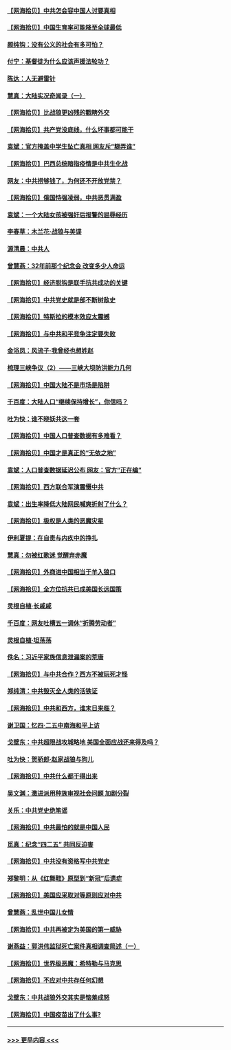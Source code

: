 #### [【网海拾贝】中共怎会容中国人讨要真相](../pages/nsc993/n12952161.md?t=05152302) 
#### [【网海拾贝】中国生育率可能降至全球最低](../pages/nsc993/n12948793.md?t=05152302) 
#### [颜纯钩：没有公义的社会有多可怕？](../pages/nsc993/n12947626.md?t=05152302) 
#### [付宁：基督徒为什么应该声援法轮功？](../pages/nsc993/n12947233.md?t=05152302) 
#### [陈达：人无避雷针](../pages/nsc993/n12947098.md?t=05152302) 
#### [慧真：大陆实况奇闻录（一）](../pages/nsc993/n12945811.md?t=05152302) 
#### [【网海拾贝】比战狼更凶残的戳瞎外交](../pages/nsc993/n12945717.md?t=05152302) 
#### [【网海拾贝】共产党没底线，什么坏事都可能干](../pages/nsc993/n12942090.md?t=05152302) 
#### [袁斌：官方掩盖中学生坠亡真相 网友斥“糊弄谁”](../pages/nsc993/n12942029.md?t=05152302) 
#### [【网海拾贝】巴西总统暗指疫情是中共生化战](../pages/nsc993/n12938999.md?t=05152302) 
#### [网友：中共捞够钱了，为何还不开放党禁？](../pages/nsc993/n12938952.md?t=05152302) 
#### [【网海拾贝】俄国恃强凌弱，中共恶贯满盈](../pages/nsc993/n12936626.md?t=05152302) 
#### [袁斌：一个大陆女孩被强奸后报警的屈辱经历](../pages/nsc993/n12936547.md?t=05152302) 
#### [李春草：木兰花·战狼与美谍](../pages/nsc993/n12935995.md?t=05152302) 
#### [源清晨：中共人](../pages/nsc993/n12935589.md?t=05152302) 
#### [曾慧燕：32年前那个纪念会 改变多少人命运](../pages/nsc993/n12934233.md?t=05152302) 
#### [【网海拾贝】经济脱钩是联手抗共成功的关键](../pages/nsc993/n12934176.md?t=05152302) 
#### [【网海拾贝】中共党史就是部不断树敌史](../pages/nsc993/n12932844.md?t=05152302) 
#### [【网海拾贝】特斯拉的模本效应太震撼](../pages/nsc993/n12925626.md?t=05152302) 
#### [【网海拾贝】与中共和平竞争注定要失败](../pages/nsc993/n12923326.md?t=05152302) 
#### [金浴凤：风流子‧我曾经也想姓赵](../pages/nsc993/n12920911.md?t=05152302) 
#### [梳理三峡争议（2）——三峡大坝防洪能力几何](../pages/nsc993/n12920173.md?t=05152302) 
#### [【网海拾贝】中国大陆不是市场是陷阱](../pages/nsc993/n12920143.md?t=05152302) 
#### [千百度：大陆人口“继续保持增长”，你信吗？](../pages/nsc993/n12918946.md?t=05152302) 
#### [吐为快：谁不晓妖共这一套](../pages/nsc993/n12918941.md?t=05152302) 
#### [【网海拾贝】中国人口普查数据有多难看？](../pages/nsc993/n12917822.md?t=05152302) 
#### [【网海拾贝】中国才是真正的“无依之地”](../pages/nsc993/n12915845.md?t=05152302) 
#### [袁斌：人口普查数据延迟公布 网友：官方“正在编”](../pages/nsc993/n12915748.md?t=05152302) 
#### [【网海拾贝】西方联合军演震慑中共](../pages/nsc993/n12913466.md?t=05152302) 
#### [袁斌：出生率降低大陆网民喊爽折射了什么？](../pages/nsc993/n12913365.md?t=05152302) 
#### [【网海拾贝】极权是人类的恶魔灾星](../pages/nsc993/n12910697.md?t=05152302) 
#### [伊利夏提：在自责与内疚中的挣扎](../pages/nsc993/n12910493.md?t=05152302) 
#### [慧真：勿被红歌迷 觉醒弃赤魔](../pages/nsc993/n12910485.md?t=05152302) 
#### [【网海拾贝】外商进中国相当于羊入狼口](../pages/nsc993/n12908274.md?t=05152302) 
#### [【网海拾贝】全方位抗共已成美国长远国策](../pages/nsc993/n12906878.md?t=05152302) 
#### [灵根自植‧长戚戚](../pages/nsc993/n12905585.md?t=05152302) 
#### [千百度：网友吐槽五一调休“折腾劳动者”](../pages/nsc993/n12905934.md?t=05152302) 
#### [灵根自植‧坦荡荡](../pages/nsc993/n12905562.md?t=05152302) 
#### [佚名：习近平家族信息泄漏案的荒唐](../pages/nsc993/n12904705.md?t=05152302) 
#### [【网海拾贝】与中共合作？西方不被玩死才怪](../pages/nsc993/n12903873.md?t=05152302) 
#### [郑纯清：中共毁灭全人类的活铁证](../pages/nsc993/n12903785.md?t=05152302) 
#### [【网海拾贝】中共和西方，谁末日来临？](../pages/nsc993/n12903482.md?t=05152302) 
#### [谢卫国：忆四‧二五中南海和平上访](../pages/nsc993/n12902192.md?t=05152302) 
#### [戈壁东：中共超限战攻城略地 美国全面应战还来得及吗？](../pages/nsc993/n12902297.md?t=05152302) 
#### [吐为快：贺骄郎‧赵家战狼与狗儿](../pages/nsc993/n12902280.md?t=05152302) 
#### [【网海拾贝】中共什么都干得出来](../pages/nsc993/n12897500.md?t=05152302) 
#### [吴文渊：激进派用种族审视社会问题 加剧分裂](../pages/nsc993/n12893881.md?t=05152302) 
#### [关乐：中共党史绝笔谣](../pages/nsc993/n12897270.md?t=05152302) 
#### [【网海拾贝】中共最怕的就是中国人民](../pages/nsc993/n12894705.md?t=05152302) 
#### [觅真：纪念“四二五” 共同反迫害](../pages/nsc993/n12894553.md?t=05152302) 
#### [【网海拾贝】中共没有资格写中共党史](../pages/nsc993/n12892231.md?t=05152302) 
#### [郑黎明：从《红舞鞋》原型到“新冠”后遗症](../pages/nsc993/n12890469.md?t=05152302) 
#### [【网海拾贝】美国应采取对等原则应对中共](../pages/nsc993/n12889176.md?t=05152302) 
#### [曾慧燕：乱世中国儿女情](../pages/nsc993/n12887931.md?t=05152302) 
#### [【网海拾贝】中共再被定为美国的第一威胁](../pages/nsc993/n12887580.md?t=05152302) 
#### [谢燕益：郭洪伟监狱死亡案件真相调查简述（一）](../pages/nsc993/n12885648.md?t=05152302) 
#### [【网海拾贝】世界级恶魔：希特勒与马克思](../pages/nsc993/n12884062.md?t=05152302) 
#### [【网海拾贝】不应对中共存任何幻想](../pages/nsc993/n12881460.md?t=05152302) 
#### [戈壁东：中共战狼外交其实是恼羞成怒](../pages/nsc993/n12880392.md?t=05152302) 
#### [【网海拾贝】中国疫苗出了什么事?](../pages/nsc993/n12879124.md?t=05152302) 

----
#### [ >>> 更早内容 <<< ](../indexes/nsc993-earlier.md)

